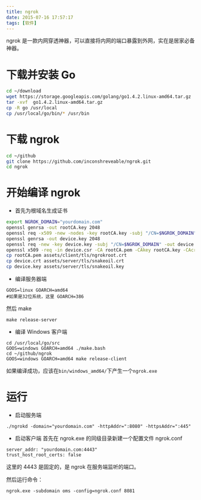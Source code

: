 ```yaml
---
title: ngrok
date: 2015-07-16 17:57:17
tags: [软件]
---
```


ngrok 是一款内网穿透神器，可以直接将内网的端口暴露到外网，实在是居家必备神器。

<!-- more -->

# 下载并安装 Go

```bash
cd ~/download
wget https://storage.googleapis.com/golang/go1.4.2.linux-amd64.tar.gz
tar -xvf  go1.4.2.linux-amd64.tar.gz
cp -R go /usr/local
cp /usr/local/go/bin/* /usr/bin
```

# 下载 ngrok

```bash
cd ~/github
git clone https://github.com/inconshreveable/ngrok.git
cd ngrok
```

# 开始编译 ngrok

- 首先为根域名生成证书

```bash
export NGROK_DOMAIN="yourdomain.com"
openssl genrsa -out rootCA.key 2048
openssl req -x509 -new -nodes -key rootCA.key -subj "/CN=$NGROK_DOMAIN" -days 5000 -out rootCA.pem
openssl genrsa -out device.key 2048
openssl req -new -key device.key -subj "/CN=$NGROK_DOMAIN" -out device.csr
openssl x509 -req -in device.csr -CA rootCA.pem -CAkey rootCA.key -CAcreateserial -out device.crt -days 5000
cp rootCA.pem assets/client/tls/ngrokroot.crt
cp device.crt assets/server/tls/snakeoil.crt
cp device.key assets/server/tls/snakeoil.key
```

- 编译服务器端

```
GOOS=linux GOARCH=amd64
#如果是32位系统，这里 GOARCH=386
```

然后 make

```
make release-server
```

- 编译 Windows 客户端

```
cd /usr/local/go/src
GOOS=windows GOARCH=amd64 ./make.bash
cd ~/github/ngrok
GOOS=windows GOARCH=amd64 make release-client
```

如果编译成功，应该在`bin/windows_amd64/`下产生一个`ngrok.exe`

# 运行

- 启动服务端

```
./ngrokd -domain="yourdomain.com" -httpAddr=":8080" -httpsAddr=":445"
```

- 启动客户端
  首先在 ngrok.exe 的同级目录新建一个配置文件 ngrok.conf

```
server_addr: "yourdomain.com:4443"
trust_host_root_certs: false
```

这里的 4443 是固定的，是 ngrok 在服务端监听的端口。

然后运行命令：

```
ngrok.exe -subdomain oms -config=ngrok.conf 8081
```

